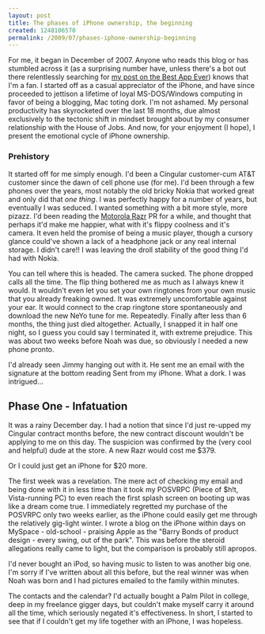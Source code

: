 ```yaml
--- 
layout: post
title: The phases of iPhone ownership, the beginning
created: 1248106570
permalink: /2009/07/phases-iphone-ownership-beginning
---
```

For me, it began in December of 2007.  Anyone who reads this blog or has stumbled across it (as a surprising number have, unless there's a bot out there relentlessly searching for <a href="http://ignoredByDinosaurs.com/2009/04/coolest-iphone-app-ever/">my post on the Best App Ever</a>) knows that I'm a fan.  I started off as a casual appreciator of the iPhone, and have since proceeded to jettison a lifetime of loyal MS-DOS/Windows computing in favor of being a blogging, Mac toting dork.  I'm not ashamed.  My personal productivity has skyrocketed over the last 18 months, due almost exclusively to the tectonic shift in mindset brought about by my consumer relationship with the House of Jobs.  And now, for your enjoyment (I hope), I present the emotional cycle of iPhone ownership.

<h3>Prehistory</h3>

It started off for me simply enough.  I'd been a Cingular customer-cum AT&T customer since the dawn of cell phone use (for me).  I'd been through a few phones over the years, most notably the old bricky Nokia that worked great and only did that <i>one thing</i>.  I was perfectly happy for a number of years, but eventually I was seduced.  I wanted something with a bit more style, more pizazz.  I'd been reading the <a href="http://www.businessinsider.com/chart-of-the-day-what-phones-are-apples-iphone-buyers-throwing-away-2009-7">Motorola Razr</a> PR for a while, and thought that perhaps it'd make me happier, what with it's flippy coolness and it's camera.  It even held the promise of being a music player, though a cursory glance could've shown a lack of a headphone jack or any real internal storage.  I didn't care!!  I was leaving the droll stability of the good thing I'd had with Nokia.  

You can tell where this is headed.  The camera sucked.  The phone dropped calls all the time.  The flip thing bothered me as much as I always knew it would.  It wouldn't even let you set your own ringtones from your own music that you already freaking owned.  It was extremely uncomfortable against your ear.  It would connect to the crap ringtone store spontaneously and download the new NeYo tune for me.  Repeatedly.  Finally after less than 6 months, the thing just died altogether.  Actually, I snapped it in half one night, so I guess you could say I terminated it, with extreme prejudice.  This was about two weeks before Noah was due, so obviously I needed a new phone pronto.  

I'd already seen Jimmy hanging out with it.  He sent me an email with the signature at the bottom reading Sent from my iPhone.  What a dork.  I was intrigued...

<h2>Phase One - Infatuation</h2>

It was a rainy December day.  I had a notion that since I'd just re-upped my Cingular contract months before, the new contract discount wouldn't be applying to me on this day.  The suspicion was confirmed by the (very cool and helpful) dude at the store.  A new Razr would cost me $379.

Or I could just get an iPhone for $20 more.

The first week was a revelation.  The mere act of checking my email and being done with it in less time than it took my POSVRPC (Piece of $h!t, Vista-running PC) to even reach the first splash screen on booting up was like a dream come true.  I immediately regretted my purchase of the POSVRPC only two weeks earlier, as the iPhone could easily get me through the relatively gig-light winter.  I wrote a blog on the iPhone within days on MySpace - old-school - praising Apple as the "Barry Bonds of product design - every swing, out of the park".  This was before the steroid allegations really came to light, but the comparison is probably still apropos.

I'd never bought an iPod, so having music to listen to was another big one.  I'm sorry if I've written about all this before, but the real winner was when Noah was born and I had pictures emailed to the family within minutes.

The contacts and the calendar?  I'd actually bought a Palm Pilot in college, deep in my freelance gigger days, but couldn't make myself carry it around all the time, which seriously negated it's effectiveness.  In short, I started to see that if I couldn't get my life together with an iPhone, I was hopeless.



